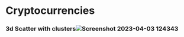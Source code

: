 # Cryptocurrencies
### 3d Scatter with clusters![Screenshot 2023-04-03 124343](https://user-images.githubusercontent.com/45715246/229574299-c8acf1c2-768c-4394-9e54-cb59b2283b97.png)

